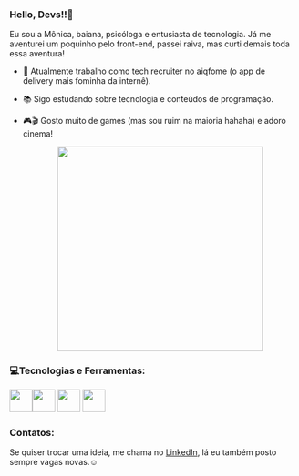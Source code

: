 ### Hello, Devs!!👋
Eu sou a Mônica, baiana, psicóloga e entusiasta de tecnologia. Já me aventurei um poquinho pelo front-end, passei raiva, mas curti demais toda essa aventura!
- 💜 Atualmente trabalho como tech recruiter no aiqfome (o app de delivery mais fominha da internê).
- 📚 Sigo estudando sobre tecnologia e conteúdos de programação.
- 🎮🎬 Gosto muito de games (mas sou ruim na maioria hahaha) e adoro cinema!

   <p align="center">
  <img src="https://c.tenor.com/eCLUDc3zJaAAAAAC/bmo-dancing.gif" width="360">
</p>

### 💻Tecnologias e Ferramentas:
<img src="https://cdn.jsdelivr.net/gh/devicons/devicon/icons/html5/html5-plain-wordmark.svg" width="40" height="40"/><img src="https://cdn.jsdelivr.net/gh/devicons/devicon/icons/css3/css3-plain-wordmark.svg" width="40" height="40"/> <img src="https://cdn.jsdelivr.net/gh/devicons/devicon/icons/javascript/javascript-plain.svg" width="40" height="40"/> <img src="https://cdn.jsdelivr.net/gh/devicons/devicon/icons/codepen/codepen-plain.svg" width="40" height="40"/>




### Contatos:

Se quiser trocar uma ideia, me chama no [LinkedIn](https://www.linkedin.com/in/monica-pio/), lá eu também posto sempre vagas novas.☺



